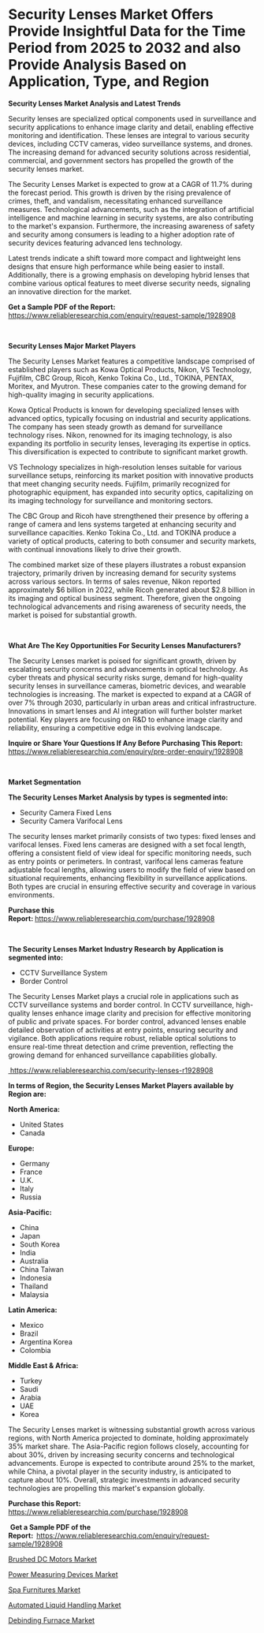 <p><h1>Security Lenses Market Offers Provide Insightful Data for the Time Period from 2025 to 2032 and also Provide Analysis Based on Application, Type, and Region</h1></p><p><strong>Security Lenses Market Analysis and Latest Trends</strong></p>
<p><p>Security lenses are specialized optical components used in surveillance and security applications to enhance image clarity and detail, enabling effective monitoring and identification. These lenses are integral to various security devices, including CCTV cameras, video surveillance systems, and drones. The increasing demand for advanced security solutions across residential, commercial, and government sectors has propelled the growth of the security lenses market.</p><p>The Security Lenses Market is expected to grow at a CAGR of 11.7% during the forecast period. This growth is driven by the rising prevalence of crimes, theft, and vandalism, necessitating enhanced surveillance measures. Technological advancements, such as the integration of artificial intelligence and machine learning in security systems, are also contributing to the market's expansion. Furthermore, the increasing awareness of safety and security among consumers is leading to a higher adoption rate of security devices featuring advanced lens technology.</p><p>Latest trends indicate a shift toward more compact and lightweight lens designs that ensure high performance while being easier to install. Additionally, there is a growing emphasis on developing hybrid lenses that combine various optical features to meet diverse security needs, signaling an innovative direction for the market.</p></p>
<p><strong>Get a Sample PDF of the Report:&nbsp;</strong> <a href="https://www.reliableresearchiq.com/enquiry/request-sample/1928908?utm_campaign=103&utm_medium=2&utm_source=Github&utm_content=ia&utm_term=11042025&utm_id=security-lenses">https://www.reliableresearchiq.com/enquiry/request-sample/1928908</a></p>
<p>&nbsp;</p>
<p><strong>Security Lenses Major Market Players</strong></p>
<p><p>The Security Lenses Market features a competitive landscape comprised of established players such as Kowa Optical Products, Nikon, VS Technology, Fujifilm, CBC Group, Ricoh, Kenko Tokina Co., Ltd., TOKINA, PENTAX, Moritex, and Myutron. These companies cater to the growing demand for high-quality imaging in security applications.</p><p>Kowa Optical Products is known for developing specialized lenses with advanced optics, typically focusing on industrial and security applications. The company has seen steady growth as demand for surveillance technology rises. Nikon, renowned for its imaging technology, is also expanding its portfolio in security lenses, leveraging its expertise in optics. This diversification is expected to contribute to significant market growth.</p><p>VS Technology specializes in high-resolution lenses suitable for various surveillance setups, reinforcing its market position with innovative products that meet changing security needs. Fujifilm, primarily recognized for photographic equipment, has expanded into security optics, capitalizing on its imaging technology for surveillance and monitoring sectors.</p><p>The CBC Group and Ricoh have strengthened their presence by offering a range of camera and lens systems targeted at enhancing security and surveillance capacities. Kenko Tokina Co., Ltd. and TOKINA produce a variety of optical products, catering to both consumer and security markets, with continual innovations likely to drive their growth.</p><p>The combined market size of these players illustrates a robust expansion trajectory, primarily driven by increasing demand for security systems across various sectors. In terms of sales revenue, Nikon reported approximately $6 billion in 2022, while Ricoh generated about $2.8 billion in its imaging and optical business segment. Therefore, given the ongoing technological advancements and rising awareness of security needs, the market is poised for substantial growth.</p></p>
<p>&nbsp;</p>
<p><strong>What Are The Key Opportunities For Security Lenses Manufacturers?</strong></p>
<p><p>The Security Lenses market is poised for significant growth, driven by escalating security concerns and advancements in optical technology. As cyber threats and physical security risks surge, demand for high-quality security lenses in surveillance cameras, biometric devices, and wearable technologies is increasing. The market is expected to expand at a CAGR of over 7% through 2030, particularly in urban areas and critical infrastructure. Innovations in smart lenses and AI integration will further bolster market potential. Key players are focusing on R&D to enhance image clarity and reliability, ensuring a competitive edge in this evolving landscape.</p></p>
<p><strong>Inquire or Share Your Questions If Any Before Purchasing This Report:</strong> <a href="https://www.reliableresearchiq.com/enquiry/pre-order-enquiry/1928908?utm_campaign=103&utm_medium=2&utm_source=Github&utm_content=ia&utm_term=11042025&utm_id=security-lenses">https://www.reliableresearchiq.com/enquiry/pre-order-enquiry/1928908</a></p>
<p>&nbsp;</p>
<p><strong>Market Segmentation</strong></p>
<p><strong>The Security Lenses Market Analysis by types is segmented into:</strong></p>
<p><ul><li>Security Camera Fixed Lens</li><li>Security Camera Varifocal Lens</li></ul></p>
<p><p>The security lenses market primarily consists of two types: fixed lenses and varifocal lenses. Fixed lens cameras are designed with a set focal length, offering a consistent field of view ideal for specific monitoring needs, such as entry points or perimeters. In contrast, varifocal lens cameras feature adjustable focal lengths, allowing users to modify the field of view based on situational requirements, enhancing flexibility in surveillance applications. Both types are crucial in ensuring effective security and coverage in various environments.</p></p>
<p><strong>Purchase this Report:&nbsp;</strong><a href="https://www.reliableresearchiq.com/purchase/1928908?utm_campaign=103&utm_medium=2&utm_source=Github&utm_content=ia&utm_term=11042025&utm_id=security-lenses">https://www.reliableresearchiq.com/purchase/1928908</a></p>
<p>&nbsp;</p>
<p><strong>The Security Lenses Market Industry Research by Application is segmented into:</strong></p>
<p><ul><li>CCTV Surveillance System</li><li>Border Control</li></ul></p>
<p><p>The Security Lenses Market plays a crucial role in applications such as CCTV surveillance systems and border control. In CCTV surveillance, high-quality lenses enhance image clarity and precision for effective monitoring of public and private spaces. For border control, advanced lenses enable detailed observation of activities at entry points, ensuring security and vigilance. Both applications require robust, reliable optical solutions to ensure real-time threat detection and crime prevention, reflecting the growing demand for enhanced surveillance capabilities globally.</p></p>
<p><a href="https://www.reliableresearchiq.com/security-lenses-r1928908?utm_campaign=103&utm_medium=2&utm_source=Github&utm_content=ia&utm_term=11042025&utm_id=security-lenses">&nbsp;https://www.reliableresearchiq.com/security-lenses-r1928908</a></p>
<p><strong>In terms of Region, the Security Lenses Market Players available by Region are:</strong></p>
<p>
    <p> <strong> North America: </strong>
        <ul>
            <li>United States</li>
            <li>Canada</li>
        </ul>
        </p> 
    <p> <strong> Europe: </strong>
        <ul>
            <li>Germany</li>
            <li>France</li>
            <li>U.K.</li>
            <li>Italy</li>
            <li>Russia</li>
        </ul>
        </p> 
    <p> <strong> Asia-Pacific: </strong>
        <ul>
            <li>China</li>
            <li>Japan</li>
            <li>South Korea</li>
            <li>India</li>
            <li>Australia</li>
            <li>China Taiwan</li>
            <li>Indonesia</li>
            <li>Thailand</li>
            <li>Malaysia</li>
        </ul>
        </p> 
    <p> <strong> Latin America: </strong>
        <ul>
            <li>Mexico</li>
            <li>Brazil</li>
            <li>Argentina Korea</li>
            <li>Colombia</li>
        </ul>
        </p> 
    <p> <strong> Middle East & Africa: </strong>
        <ul>
            <li>Turkey</li>
            <li>Saudi</li>
            <li>Arabia</li>
            <li>UAE</li>
            <li>Korea</li>
        </ul>
    </p>
    </p>
<p><p>The Security Lenses market is witnessing substantial growth across various regions, with North America projected to dominate, holding approximately 35% market share. The Asia-Pacific region follows closely, accounting for about 30%, driven by increasing security concerns and technological advancements. Europe is expected to contribute around 25% to the market, while China, a pivotal player in the security industry, is anticipated to capture about 10%. Overall, strategic investments in advanced security technologies are propelling this market's expansion globally.</p></p>
<p><strong>Purchase this Report: </strong><a href="https://www.reliableresearchiq.com/purchase/1928908?utm_campaign=103&utm_medium=2&utm_source=Github&utm_content=ia&utm_term=11042025&utm_id=security-lenses">https://www.reliableresearchiq.com/purchase/1928908</a></p>
<p>&nbsp;<strong>Get a Sample PDF of the Report:&nbsp;&nbsp;</strong><a href="https://www.reliableresearchiq.com/enquiry/request-sample/1928908?utm_campaign=103&utm_medium=2&utm_source=Github&utm_content=ia&utm_term=11042025&utm_id=security-lenses">https://www.reliableresearchiq.com/enquiry/request-sample/1928908</a></p>
<p><strong></strong></p>
<p><p><a href="https://github.com/petbigbeepjn/Market-Research-Report-List-2/blob/main/brushed-dc-motors-market.md?utm_campaign=103&utm_medium=2&utm_source=Github&utm_content=ia&utm_term=11042025&utm_id=security-lenses">Brushed DC Motors Market</a></p><p><a href="https://github.com/vimar16th/Market-Research-Report-List-7/blob/main/power-measuring-devices-market.md?utm_campaign=103&utm_medium=2&utm_source=Github&utm_content=ia&utm_term=11042025&utm_id=security-lenses">Power Measuring Devices Market</a></p><p><a href="https://github.com/dmitriyvo6rog/Market-Research-Report-List-1/blob/main/spa-furnitures-market.md?utm_campaign=103&utm_medium=2&utm_source=Github&utm_content=ia&utm_term=11042025&utm_id=security-lenses">Spa Furnitures Market</a></p><p><a href="https://github.com/luckyshygirl/Market-Research-Report-List-7/blob/main/automated-liquid-handling-market.md?utm_campaign=103&utm_medium=2&utm_source=Github&utm_content=ia&utm_term=11042025&utm_id=security-lenses">Automated Liquid Handling Market</a></p><p><a href="https://github.com/arionmp/Market-Research-Report-List-5/blob/main/debinding-furnace-market.md?utm_campaign=103&utm_medium=2&utm_source=Github&utm_content=ia&utm_term=11042025&utm_id=security-lenses">Debinding Furnace Market</a></p></p>